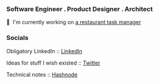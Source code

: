 ### Software Engineer . Product Designer . Architect

🚀  I'm currently working on [a restaurant task manager](http://tinagao.com)


### Socials

Obligatory LinkedIn :: [LinkedIn](https://www.linkedin.com/in/tinagao)

Ideas for stuff I wish existed :: [Twitter](https://twitter.com/tinagao)

Technical notes :: [Hashnode](https://tinaxgao.hashnode.dev/)